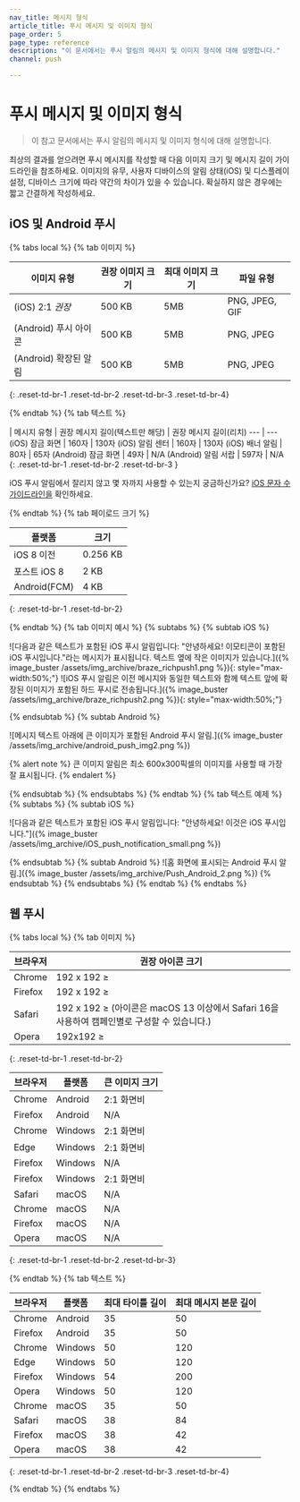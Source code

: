```yaml
---
nav_title: 메시지 형식
article_title: 푸시 메시지 및 이미지 형식
page_order: 5
page_type: reference
description: "이 문서에서는 푸시 알림의 메시지 및 이미지 형식에 대해 설명합니다."
channel: push

---
```


# 푸시 메시지 및 이미지 형식

> 이 참고 문서에서는 푸시 알림의 메시지 및 이미지 형식에 대해 설명합니다.

최상의 결과를 얻으려면 푸시 메시지를 작성할 때 다음 이미지 크기 및 메시지 길이 가이드라인을 참조하세요. 이미지의 유무, 사용자 디바이스의 알림 상태(iOS) 및 디스플레이 설정, 디바이스 크기에 따라 약간의 차이가 있을 수 있습니다. 확실하지 않은 경우에는 짧고 간결하게 작성하세요.

## iOS 및 Android 푸시

{% tabs local %}
{% tab 이미지 %}

**이미지 유형** | **권장 이미지 크기** | **최대 이미지 크기** | **파일 유형**
--- | --- | --- | ---
(iOS) 2:1 *권장* | 500 KB | 5MB | PNG, JPEG, GIF
(Android) 푸시 아이콘 | 500 KB | 5MB | PNG, JPEG
(Android) 확장된 알림 | 500 KB | 5MB | PNG, JPEG
{: .reset-td-br-1 .reset-td-br-2 .reset-td-br-3  .reset-td-br-4}

{% endtab %}
{% tab 텍스트 %}

| 메시지 유형 | 권장 메시지 길이(텍스트만 해당) | 권장 메시지 길이(리치)
--- | ---
(iOS) 잠금 화면 | 160자 | 130자
(iOS) 알림 센터 | 160자 | 130자
(iOS) 배너 알림 | 80자 | 65자
(Android) 잠금 화면 | 49자 | N/A
(Android) 알림 서랍 | 597자 | N/A
{: .reset-td-br-1 .reset-td-br-2 .reset-td-br-3 }

iOS 푸시 알림에서 잘리지 않고 몇 자까지 사용할 수 있는지 궁금하신가요? [iOS 문자 수 가이드라인을]({{site.baseurl}}/user_guide/message_building_by_channel/push/ios/rich_notifications/#character-count) 확인하세요.

{% endtab %}
{% tab 페이로드 크기 %}

**플랫폼** | **크기**
--- | ---
iOS 8 이전 | 0.256 KB
포스트 iOS 8 | 2 KB
Android(FCM) | 4 KB
{: .reset-td-br-1 .reset-td-br-2}

{% endtab %}
{% tab 이미지 예시 %}
{% subtabs %}
{% subtab iOS %}

![다음과 같은 텍스트가 포함된 iOS 푸시 알림입니다: "안녕하세요! 이모티콘이 포함된 iOS 푸시입니다."라는 메시지가 표시됩니다. 텍스트 옆에 작은 이미지가 있습니다.]({% image_buster /assets/img_archive/braze_richpush1.png %}){: style="max-width:50%;"}
![iOS 푸시 알림은 이전 메시지와 동일한 텍스트와 함께 텍스트 앞에 확장된 이미지가 포함된 하드 푸시로 전송됩니다.]({% image_buster /assets/img_archive/braze_richpush2.png %}){: style="max-width:50%;"}

{% endsubtab %}
{% subtab Android %}

![메시지 텍스트 아래에 큰 이미지가 포함된 Android 푸시 알림.]({% image_buster /assets/img_archive/android_push_img2.png %})

{% alert note %}
큰 이미지 알림은 최소 600x300픽셀의 이미지를 사용할 때 가장 잘 표시됩니다.
{% endalert %}

{% endsubtab %}
{% endsubtabs %}
{% endtab %}
{% tab 텍스트 예제 %}
{% subtabs %}
{% subtab iOS %}

![다음과 같은 텍스트가 포함된 iOS 푸시 알림입니다: "안녕하세요! 이것은 iOS 푸시입니다."]({% image_buster /assets/img_archive/iOS_push_notification_small.png %})

{% endsubtab %}
{% subtab Android %}
![홈 화면에 표시되는 Android 푸시 알림.]({% image_buster /assets/img_archive/Push_Android_2.png %})
{% endsubtab %}
{% endsubtabs %}
{% endtab %}
{% endtabs %}

## 웹 푸시

{% tabs local %}
{% tab 이미지 %}

| **브라우저** | **권장 아이콘 크기**
| --- | ---
Chrome | 192 x 192 ≥
Firefox | 192 x 192 ≥
Safari | 192 x 192 ≥ (아이콘은 macOS 13 이상에서 Safari 16을 사용하여 캠페인별로 구성할 수 있습니다.)
Opera | 192x192 ≥
{: .reset-td-br-1 .reset-td-br-2}

| **브라우저** | **플랫폼** | **큰 이미지 크기**
| --- | --- | ---
Chrome | Android | 2:1 화면비
Firefox | Android | N/A
Chrome | Windows | 2:1 화면비
Edge | Windows | 2:1 화면비
Firefox | Windows | N/A
Firefox | Windows | 2:1 화면비
Safari | macOS | N/A
Chrome | macOS | N/A
Firefox | macOS | N/A
Opera | macOS | N/A
{: .reset-td-br-1 .reset-td-br-2 .reset-td-br-3}

{% endtab %}
{% tab 텍스트 %}

| **브라우저** | **플랫폼** | **최대 타이틀 길이**  | **최대 메시지 본문 길이**
| --- | --- | --- | ---
Chrome | Android | 35 | 50
Firefox | Android | 35 | 50
Chrome | Windows | 50 | 120
Edge | Windows | 50 | 120
Firefox | Windows | 54 | 200
Opera | Windows | 50 | 120
Chrome | macOS | 35 | 50
Safari | macOS | 38 | 84
Firefox | macOS | 38 | 42
Opera | macOS | 38 | 42
{: .reset-td-br-1 .reset-td-br-2 .reset-td-br-3  .reset-td-br-4}

{% endtab %}
{% endtabs %}



